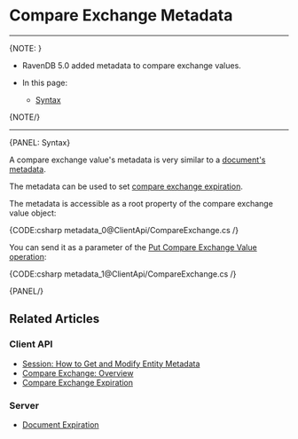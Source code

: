 ﻿# Compare Exchange Metadata
---

{NOTE: }

* RavenDB 5.0 added metadata to compare exchange values.  

* In this page:  
  * [Syntax](../../../client-api/operations/compare-exchange/compare-exchange-metadata#syntax)

{NOTE/}

---

{PANEL: Syntax}

A compare exchange value's metadata is very similar to a 
[document's metadata](../../../client-api/session/how-to/get-and-modify-entity-metadata).  

The metadata can be used to set [compare exchange expiration](../../../client-api/operations/compare-exchange/compare-exchange-expiration).  

The metadata is accessible as a root property of the compare exchange value object:  

{CODE:csharp metadata_0@ClientApi/CompareExchange.cs /}

You can send it as a parameter of the 
[Put Compare Exchange Value operation](/client-api/operations/compare-exchange/put-compare-exchange-value):  

{CODE:csharp metadata_1@ClientApi/CompareExchange.cs /}


{PANEL/}

## Related Articles

### Client API  
- [Session: How to Get and Modify Entity Metadata](../../../client-api/session/how-to/get-and-modify-entity-metadata)  
- [Compare Exchange: Overview](../../../client-api/operations/compare-exchange/overview)  
- [Compare Exchange Expiration](../../../client-api/operations/compare-exchange/compare-exchange-expiration)  

### Server  
- [Document Expiration](../../../server/extensions/expiration)  
